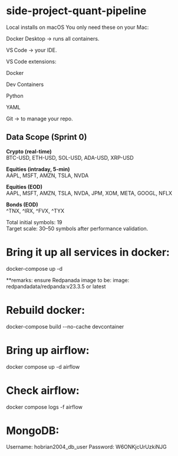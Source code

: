 # side-project-quant-pipeline
Local installs on macOS
You only need these on your Mac:

Docker Desktop → runs all containers.

VS Code → your IDE.

VS Code extensions:

Docker

Dev Containers

Python

YAML

Git → to manage your repo.

## Data Scope (Sprint 0)

**Crypto (real-time)**  
BTC-USD, ETH-USD, SOL-USD, ADA-USD, XRP-USD

**Equities (intraday, 5-min)**  
AAPL, MSFT, AMZN, TSLA, NVDA

**Equities (EOD)**  
AAPL, MSFT, AMZN, TSLA, NVDA, JPM, XOM, META, GOOGL, NFLX

**Bonds (EOD)**  
^TNX, ^IRX, ^FVX, ^TYX

Total initial symbols: 19  
Target scale: 30–50 symbols after performance validation.


# Bring it up all services in docker: 
docker-compose up -d

**remarks: ensure Redpanada image to be: image: redpandadata/redpanda:v23.3.5 or latest 

# Rebuild  docker: 
docker-compose build --no-cache devcontainer

# Bring up airflow:
docker compose up -d airflow

# Check airflow:
docker compose logs -f airflow

# MongoDB:
Username: hobrian2004_db_user
Password: W6ONKjcUrUzkiNJG